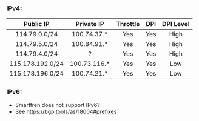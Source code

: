 ### IPv4:
| Public IP | Private IP | Throttle | DPI | DPI Level |
| :---: | :---: | :---: | :---: | :---: |
| 114.79.0.0/24 | 100.74.37.* | Yes | Yes | High |
| 114.79.5.0/24 | 100.84.91.* | Yes | Yes | High |
| 114.79.4.0/24 | ? | Yes | Yes | High |
| 115.178.192.0/24 | 100.73.116.* | Yes | Yes | Low |
| 115.178.196.0/24 | 100.74.21.* | Yes | Yes | Low |
### IPv6:
- Smartfren does not support IPv6?
- See https://bgp.tools/as/18004#prefixes
